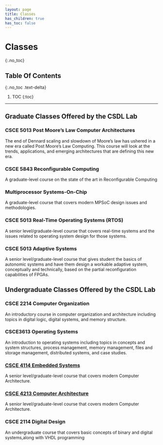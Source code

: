 ```yaml
---
layout: page
title: Classes
has_children: true
has_toc: false
---
```


# Classes
{:.no_toc}

## Table Of Contents
{:.no_toc .text-delta}

1. TOC
{:toc}

---

## Graduate Classes Offered by the CSDL Lab

### CSCE 5013 Post Moore’s Law Computer Architectures 
The end of Dennard scaling and slowdown of Moore’s law has ushered in a new era called Post Moore’s Law Computing. This course will look at the trends, applications, and emerging architectures that are defining this new era. 

### CSCE 5843 Reconfigurable Computing
A graduate-level course on the state of the art in Reconfigurable Computing

### Multiprocessor Systems-On-Chip
A graduate-level course that covers modern MPSoC design issues and methodologies.

### CSCE 5013 Real-Time Operating Systems (RTOS)
A senior level/graduate-level course that covers real-time systems and the issues related to operating system design for those systems.

### CSCE 5013 Adaptive Systems
A senior level/graduate-level course that gives student the basics of autonomic systems and have them design a workable adaptive system, conceptually and technically, based on the partial reconfiguration capabilities of FPGAs.



## Undergraduate Classes Offered by the CSDL Lab

### CSCE 2214 Computer Organization
An introductory course in computer organization and architecture including topics in digital logic, digital systems, and memory structure.

### CSCE3613 Operating Systems
An introduction to operating systems including topics in concepts and system structures, process management, memory management, files and storage management, distributed systems, and case studies.

### [CSCE 4114 Embedded Systems](/classes/embedded-systems)
A senior level/graduate-level course that covers modern Computer Architecture.

### [CSCE 4213 Computer Architecture](/classes/computer-architecture)
A senior level/graduate-level course that covers modern Computer Architecture.

### CSCE 2114 Digital Design
An undergraduate course that covers basic concepts of binary and digital systems,along with VHDL programming
